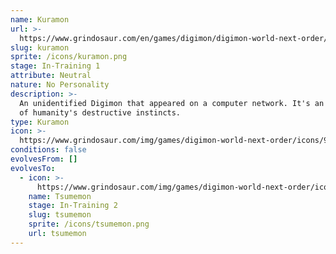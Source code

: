 ```yaml
---
name: Kuramon
url: >-
  https://www.grindosaur.com/en/games/digimon/digimon-world-next-order/digimon/9-kuramon
slug: kuramon
sprite: /icons/kuramon.png
stage: In-Training 1
attribute: Neutral
nature: No Personality
description: >-
  An unidentified Digimon that appeared on a computer network. It's an amalgam
  of humanity's destructive instincts.
type: Kuramon
icon: >-
  https://www.grindosaur.com/img/games/digimon-world-next-order/icons/9-kuramon-icon.png
conditions: false
evolvesFrom: []
evolvesTo:
  - icon: >-
      https://www.grindosaur.com/img/games/digimon-world-next-order/icons/20-tsumemon-icon-small.png
    name: Tsumemon
    stage: In-Training 2
    slug: tsumemon
    sprite: /icons/tsumemon.png
    url: tsumemon
---
```


